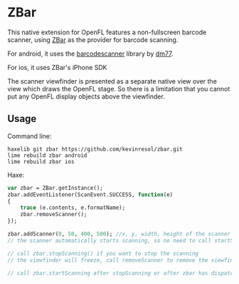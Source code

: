 # ZBar

This native extension for OpenFL features a non-fullscreen barcode scanner, using 
[ZBar](http://sourceforge.net/projects/zbar/) as the provider for barcode scanning.

For android, it uses the [barcodescanner](https://github.com/dm77/barcodescanner) library by [dm77](https://github.com/dm77).

For ios, it uses ZBar's iPhone SDK

The scanner viewfinder is presented as a separate native view over the view which draws the OpenFL stage. So there is a limitation that you cannot put any OpenFL display objects above the viewfinder.

## Usage

Command line:
```
haxelib git zbar https://github.com/kevinresol/zbar.git
lime rebuild zbar android
lime rebuild zbar ios
```

Haxe:
```haxe
var zbar = ZBar.getInstance();
zbar.addEventListener(ScanEvent.SUCCESS, function(e) 
{
	trace (e.contents, e.formatName);
	zbar.removeScanner();
});

zbar.addScanner(0, 50, 400, 500); //x, y, width, height of the scanner view
// the scanner automatically starts scanning, so no need to call startScanning here.

// call zbar.stopScanning() if you want to stop the scanning
// the viewfinder will freeze, call removeScanner to remove the viewfinder

// call zbar.startScanning after stopScanning or after zbar has dispatched an event

```
